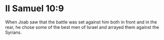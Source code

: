 # II Samuel 10:9

When Joab saw that the battle was set against him both in front and in the rear, he chose some of the best men of Israel and arrayed them against the Syrians.
